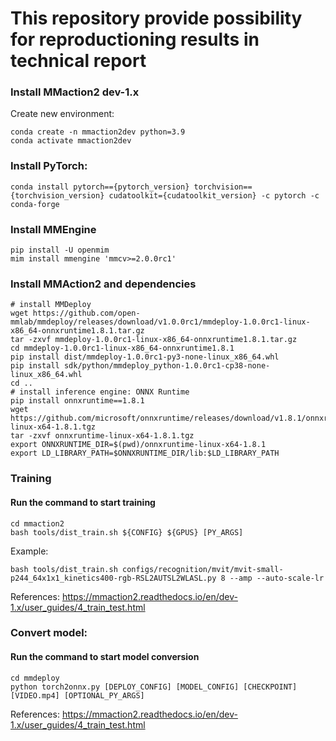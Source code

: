 # This repository provide possibility for reproductioning results in technical report

### Install MMaction2 dev-1.x

Create new environment:
```
conda create -n mmaction2dev python=3.9
conda activate mmaction2dev
```

### Install PyTorch:
```
conda install pytorch=={pytorch_version} torchvision=={torchvision_version} cudatoolkit={cudatoolkit_version} -c pytorch -c conda-forge
```
### Install MMEngine
```
pip install -U openmim
mim install mmengine 'mmcv>=2.0.0rc1'
```
### Install MMAction2 and dependencies
```
# install MMDeploy
wget https://github.com/open-mmlab/mmdeploy/releases/download/v1.0.0rc1/mmdeploy-1.0.0rc1-linux-x86_64-onnxruntime1.8.1.tar.gz
tar -zxvf mmdeploy-1.0.0rc1-linux-x86_64-onnxruntime1.8.1.tar.gz
cd mmdeploy-1.0.0rc1-linux-x86_64-onnxruntime1.8.1
pip install dist/mmdeploy-1.0.0rc1-py3-none-linux_x86_64.whl
pip install sdk/python/mmdeploy_python-1.0.0rc1-cp38-none-linux_x86_64.whl
cd ..
# install inference engine: ONNX Runtime
pip install onnxruntime==1.8.1
wget https://github.com/microsoft/onnxruntime/releases/download/v1.8.1/onnxruntime-linux-x64-1.8.1.tgz
tar -zxvf onnxruntime-linux-x64-1.8.1.tgz
export ONNXRUNTIME_DIR=$(pwd)/onnxruntime-linux-x64-1.8.1
export LD_LIBRARY_PATH=$ONNXRUNTIME_DIR/lib:$LD_LIBRARY_PATH
```
### Training

#### Run the command to start training
```
cd mmaction2
bash tools/dist_train.sh ${CONFIG} ${GPUS} [PY_ARGS]
```
Example:
```
bash tools/dist_train.sh configs/recognition/mvit/mvit-small-p244_64x1x1_kinetics400-rgb-RSL2AUTSL2WLASL.py 8 --amp --auto-scale-lr
```
References: https://mmaction2.readthedocs.io/en/dev-1.x/user_guides/4_train_test.html

### Convert model:
#### Run the command to start model conversion
```
cd mmdeploy
python torch2onnx.py [DEPLOY_CONFIG] [MODEL_CONFIG] [CHECKPOINT] [VIDEO.mp4] [OPTIONAL_PY_ARGS]
```
References: https://mmaction2.readthedocs.io/en/dev-1.x/user_guides/4_train_test.html